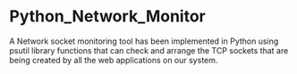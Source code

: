 # Python_Network_Monitor
A Network socket monitoring tool has been implemented in Python using psutil library functions that can check and arrange the TCP sockets that are being created by all the web applications on our system.
